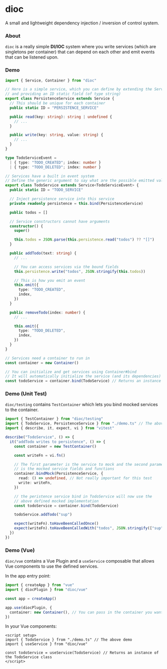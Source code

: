# dioc

A small and lightweight dependency injection / inversion of control system.

### About

`dioc` is a really simple **DI/IOC** system where you write services (which are singletons per container) that can depend on each other and emit events that can be listened upon.

### Demo

```ts
import { Service, Container } from "dioc"

// Here is a simple service, which you can define by extending the Service class
// and providing an ID static field (of type string)
export class PersistenceService extends Service {
  // This should be unique for each container
  public static ID = "PERSISTENCE_SERVICE"

  public read(key: string): string | undefined {
    // ...
  }

  public write(key: string, value: string) {
    // ...
  }
}

type TodoServiceEvent =
  | { type: "TODO_CREATED"; index: number }
  | { type: "TODO_DELETED"; index: number }

// Services have a built in event system
// Define the generic argument to say what are the possible emitted values
export class TodoService extends Service<TodoServiceEvent> {
  public static ID = "TODO_SERVICE"

  // Inject persistence service into this service
  private readonly persistence = this.bind(PersistenceService)

  public todos = []

  // Service constructors cannot have arguments
  constructor() {
    super()

    this.todos = JSON.parse(this.persistence.read("todos") ?? "[]")
  }

  public addTodo(text: string) {
    // ...

    // You can access services via the bound fields
    this.persistence.write("todos", JSON.stringify(this.todos))

    // This is how you emit an event
    this.emit({
      type: "TODO_CREATED",
      index,
    })
  }

  public removeTodo(index: number) {
    // ...

    this.emit({
      type: "TODO_DELETED",
      index,
    })
  }
}

// Services need a container to run in
const container = new Container()

// You can initialize and get services using Container#bind
// It will automatically initialize the service (and its dependencies)
const todoService = container.bind(TodoService) // Returns an instance of TodoService
```

### Demo (Unit Test)

`dioc/testing` contains `TestContainer` which lets you bind mocked services to the container.

```ts
import { TestContainer } from "dioc/testing"
import { TodoService, PersistenceService } from "./demo.ts" // The above demo code snippet
import { describe, it, expect, vi } from "vitest"

describe("TodoService", () => {
  it("addTodo writes to persistence", () => {
    const container = new TestContainer()

    const writeFn = vi.fn()

    // The first parameter is the service to mock and the second parameter
    // is the mocked service fields and functions
    container.bindMock(PersistenceService, {
      read: () => undefined, // Not really important for this test
      write: writeFn,
    })

    // the peristence service bind in TodoService will now use the
    // above defined mocked implementation
    const todoService = container.bind(TodoService)

    todoService.addTodo("sup")

    expect(writeFn).toHaveBeenCalledOnce()
    expect(writeFn).toHaveBeenCalledWith("todos", JSON.stringify(["sup"]))
  })
})
```

### Demo (Vue)

`dioc/vue` contains a Vue Plugin and a `useService` composable that allows Vue components to use the defined services.

In the app entry point:

```ts
import { createApp } from "vue"
import { diocPlugin } from "dioc/vue"

const app = createApp()

app.use(diocPlugin, {
  container: new Container(), // You can pass in the container you want to provide to the components here
})
```

In your Vue components:

```vue
<script setup>
import { TodoService } from "./demo.ts" // The above demo
import { useService } from "dioc/vue"

const todoService = useService(TodoService) // Returns an instance of the TodoService class
</script>
```
